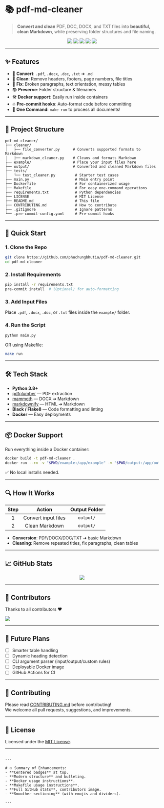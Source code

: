 # 📚 pdf-md-cleaner

> **Convert and clean** PDF, DOC, DOCX, and TXT files into **beautiful, clean Markdown**, while preserving folder structures and file naming.

<p align="center">
  <img src="https://img.shields.io/github/license/phuchungbhutia/pdf-md-cleaner?style=for-the-badge" />
  <img src="https://img.shields.io/github/issues/phuchungbhutia/pdf-md-cleaner?style=for-the-badge" />
  <img src="https://img.shields.io/github/stars/phuchungbhutia/pdf-md-cleaner?style=for-the-badge" />
  <img src="https://img.shields.io/github/forks/phuchungbhutia/pdf-md-cleaner?style=for-the-badge" />
  <img src="https://img.shields.io/badge/python-3.8+-blue?style=for-the-badge" />
</p>

---

## ✨ Features

- 📄 **Convert**: `.pdf`, `.docx`, `.doc`, `.txt` ➔ `.md`
- 🧹 **Clean**: Remove headers, footers, page numbers, file titles
- 🧠 **Fix**: Broken paragraphs, text orientation, messy tables
- 📚 **Preserve**: Folder structure & filenames
- 🛠 **Docker support**: Easily run inside containers
- 🔥 **Pre-commit hooks**: Auto-format code before committing
- 🚀 **One Command**: `make run` to process all documents!

---

## 📂 Project Structure

```plaintext
pdf-md-cleaner/
├── cleaner/
│   ├── file_converter.py      # Converts supported formats to Markdown
│   ├── markdown_cleaner.py    # Cleans and formats Markdown
├── example/                   # Place your input files here
├── output/                    # Converted and cleaned Markdown files
├── tests/
│   └── test_cleaner.py         # Starter test cases
├── main.py                     # Main entry point
├── Dockerfile                  # For containerized usage
├── Makefile                    # For easy one-command operations
├── requirements.txt            # Python dependencies
├── LICENSE                     # MIT License
├── README.md                   # This file
├── CONTRIBUTING.md             # How to contribute
├── .gitignore                  # Ignore patterns
└── .pre-commit-config.yaml     # Pre-commit hooks
```

---

## 🚀 Quick Start

### 1. Clone the Repo

```bash
git clone https://github.com/phuchungbhutia/pdf-md-cleaner.git
cd pdf-md-cleaner
```

### 2. Install Requirements

```bash
pip install -r requirements.txt
pre-commit install  # (Optional) for auto-formatting
```

### 3. Add Input Files

Place `.pdf`, `.docx`, `.doc`, or `.txt` files inside the `example/` folder.

### 4. Run the Script

```bash
python main.py
```

OR using Makefile:

```bash
make run
```

---

## 🛠 Tech Stack

- **Python 3.8+**
- [pdfplumber](https://github.com/jsvine/pdfplumber) — PDF extraction
- [mammoth](https://github.com/mwilliamson/python-mammoth) — DOCX ➔ Markdown
- [markdownify](https://github.com/matthewwithanm/python-markdownify) — HTML ➔ Markdown
- **Black / Flake8** — Code formatting and linting
- **Docker** — Easy deployments

---

## 📦 Docker Support

Run everything inside a Docker container:

```bash
docker build -t pdf-md-cleaner .
docker run --rm -v "$PWD/example:/app/example" -v "$PWD/output:/app/output" pdf-md-cleaner
```

✅ No local installs needed.

---

## 🔍 How It Works

| Step | Action | Output Folder |
|:----:|:------:|:-------------:|
| 1 | Convert input files | `output/` |
| 2 | Clean Markdown | `output/` |

- **Conversion**: PDF/DOCX/DOC/TXT ➔ basic Markdown
- **Cleaning**: Remove repeated titles, fix paragraphs, clean tables

---

## 📈 GitHub Stats

<p align="center">
  <img src="https://github-readme-stats.vercel.app/api/pin/?username=phuchungbhutia&repo=pdf-md-cleaner&theme=tokyonight" />
</p>

---

## 👥 Contributors

Thanks to all contributors ❤️

<a href="https://github.com/phuchungbhutia/pdf-md-cleaner/graphs/contributors">
  <img src="https://contrib.rocks/image?repo=phuchungbhutia/pdf-md-cleaner" />
</a>

---

## 🧩 Future Plans

- [ ] Smarter table handling
- [ ] Dynamic heading detection
- [ ] CLI argument parser (input/output/custom rules)
- [ ] Deployable Docker image
- [ ] GitHub Actions for CI

---

## 🤝 Contributing

Please read [CONTRIBUTING.md](CONTRIBUTING.md) before contributing!  
We welcome all pull requests, suggestions, and improvements.

---

## 📜 License

Licensed under the [MIT License](LICENSE).

---
```

---

# 🔥 Summary of Enhancements:
- **Centered badges** at top.
- **Modern structure** and bulleting.
- **Docker usage instructions**.
- **Makefile usage instructions**.
- **Full GitHub stats**, contributors image.
- **Smoother sectioning** (with emojis and dividers).

---
